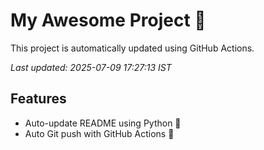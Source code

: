 # My Awesome Project 🚀

This project is automatically updated using GitHub Actions.

_Last updated: 2025-07-09 17:27:13 IST_

## Features
- Auto-update README using Python 🐍
- Auto Git push with GitHub Actions 🤖
